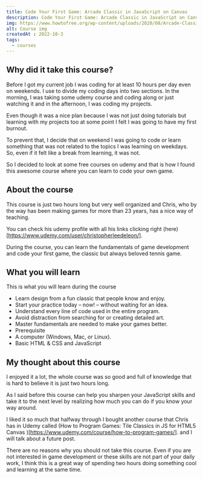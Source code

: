```yaml
---
title: Code Your First Game: Arcade Classic in JavaScript on Canvas
description: Code Your First Game: Arcade Classic in JavaScript on Canvas.
img: https://www.howtofree.org/wp-content/uploads/2020/08/Arcade-Classic-in-JavaScript-on-Canvas.jpg
alt: Course img
createdAt : 2022-10-3
tags:
  - courses
---
```



## Why did it take this course?

Before I got my current job I was coding for at least 10 hours per day even on weekends. I use to divide my coding days into two sections. In the morning, I was taking some udemy course and coding along or just watching it and in the afternoon, I was coding my projects.

Even though it was a nice plan because I was not just doing tutorials but learning with my projects too at some point I felt I was going to have my first burnout.

To prevent that, I decide that on weekend I was going to code or learn something that was not related to the topics I was learning on weekdays. So, even if it felt like a break from learning, it was not.

So I decided to look at some free courses on udemy and that is how I found this awesome course where you can learn to code your own game.

## About the course

This course is just two hours long but very well organized and Chris, who by the way has been making games for more than 23 years, has a nice way of teaching.

You can check his udemy profile with all his links clicking right (here)[https://www.udemy.com/user/christopherleedeleon/].

During the course, you can learn the fundamentals of game development and code your first game, the classic but always beloved tennis game.

## What you will learn
 This is what you will learn during the course
- Learn design from a fun classic that people know and enjoy.
- Start your practice today – now! – without waiting for an idea.
- Understand every line of code used in the entire program.
- Avoid distraction from searching for or creating detailed art.
- Master fundamentals are needed to make your games better.
- Prerequisite
- A computer (Windows, Mac, or Linux).
- Basic HTML & CSS and JavaScript 

## My thought about this course

I enjoyed it a lot, the whole course was so good and full of knowledge that is hard to believe it is just two hours long.

As I said before this course can help you sharpen your JavaScript skills and take it to the next level by realizing how much you can do if you know your way around.

I liked it so much that halfway through I bought another course that Chris has in Udemy called (How to Program Games: Tile Classics in JS for HTML5 Canvas
)[https://www.udemy.com/course/how-to-program-games/]. and I will talk about a future post.

There are no reasons why you should not take this course. Even if you are not interested in game development or these skills are not part of your daily work, I think this is a great way of spending two hours doing something cool and learning at the same time.
